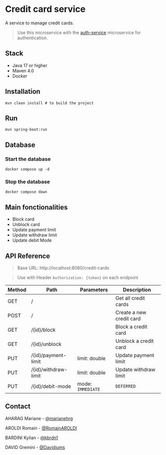 # Credit card service
A service to manage credit cards.

> Use this microservice with the [auth-service](https://github.com/CanseFr/bank-microservice-auth) microservice for authentication.

## Stack
- Java 17 or higher
- Maven 4.0
- Docker

## Installation
```shell
mvn clean install # to build the project
```

## Run
```shell
mvn spring-boot:run
```

## Database

### Start the database
```shell
docker compose up -d
```

### Stop the database
```shell
docker compose down
```

## Main fonctionalities
- Block card
- Unblock card
- Update payment limit
- Update withdraw limit
- Update debit Mode

## API Reference
> Base URL: http://localhost:8080/credit-cards

> Use with Header `Authorization: {token}` on each endpoint

| Method | Path | Parameters | Description |
| --- | --- | --- | --- |
| GET | / | | Get all credit cards |
| POST | / | | Create a new credit card |
| GET | /{id}/block | | Block a credit card |
| GET | /{id}/unblock | | Unblock a credit card |
| PUT | /{id}/payment-limit | limit: double | Update payment limit |
| PUT | /{id}/withdraw-limit | limit: double | Update withdraw limit |
| PUT | /{id}/debit-mode | mode: `IMMEDIATE` | `DEFERRED` | Update debit mode |

## Contact

AHARAG Mariane - [@marianehrg](https://github.com/marianehrg)

AROLDI Romain - [@RomainAROLDI](https://github.com/RomainAROLDI)

BARDINI Kylian - [@kbrdn1](https://github.com/kbrdn1)

DAVID Gremini - [@Davidiums](https://github.com/Davidiums)
